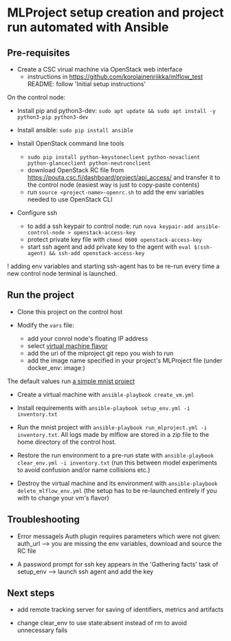 # MLProject setup creation and project run automated with Ansible

## Pre-requisites

* Create a CSC virual machine via OpenStack web interface
    * instructions in  https://github.com/korolainenriikka/mlflow_test README: follow 'Initial setup instructions' 

On the control node:
* Install pip and python3-dev: `sudo apt update && sudo apt install -y python3-pip python3-dev`

* Install ansible: `sudo pip install ansible`

* Install OpenStack command line tools
    * `sudo pip install python-keystoneclient python-novaclient python-glanceclient python-neutronclient`
    * download OpenStack RC file from https://pouta.csc.fi/dashboard/project/api_access/ and transfer it to the control node (easiest way is just to copy-paste contents)
    * run `source <project-name>-openrc.sh` to add the env variables needed to use OpenStack CLI

* Configure ssh
    * to add a ssh keypair to control node: run  `nova keypair-add ansible-control-node > openstack-access-key`
    * protect private key file with `chmod 0600 openstack-access-key`
    * start ssh agent and add private key to the agent with `eval $(ssh-agent) && ssh-add openstack-access-key`

! adding env variables and starting ssh-agent has to be re-run every time a new control node terminal is launched.

## Run the project

* Clone this project on the control host

* Modify the `vars` file:
    * add your conrol node's floating IP address
    * select [virtual machine flavor](https://docs.csc.fi/cloud/pouta/vm-flavors-and-billing/#cpouta-flavors)
    * add the uri of the mlproject git repo you wish to run
    * add the image name specified in your project's MLProject file (under docker_env: image:)

The default values run [a simple mnist project](https://github.com/korolainenriikka/mlflow_test)

* Create a virtual machine with `ansible-playbook create_vm.yml`

* Install requirements with `ansible-playbook setup_env.yml -i inventory.txt`

* Run the mnist project with `ansible-playbook run_mlproject.yml -i inventory.txt`. All logs made by mlflow are stored in a zip file to the home directory of the control host.

* Restore the run environment to a pre-run state with `ansible-playbook clear_env.yml -i inventory.txt` (run this between model experiments to avoid confusion and/or name collisions etc.)

* Destroy the virtual machine and its environment with `ansible-playbook delete_mlflow_env.yml` (the setup has to be re-launched entirely if you with to change your vm's flavor)

## Troubleshooting

* Error messagels Auth plugin requires parameters which were not given: auth_url --> you are missing the env variables, download and source the RC file

* A password prompt for ssh key appears in the 'Gathering facts' task of setup_env --> launch ssh agent and add the key

## Next steps

* add remote tracking server for saving of identifiers, metrics and artifacts

* change clear_env to use state:absent instead of rm to avoid unnecessary fails

